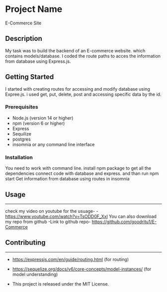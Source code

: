 # Project Name
E-Commerce Site

## Description
My task was to build the backend of an E-commerce website. which contains models/database. 
I coded the route paths to acces the information from database using Express.js.


## Getting Started
I started with creating routes for accessing and modify database using Expree.js. i used get, put, delete, post and accessing specific data by the id.


### Prerequisites

* Node.js (version 14 or higher)
* npm (version 6 or higher)
* Express
* Sequilize
* postgres
* insomnia or any command line interface 

### Installation

You need to work with command line. 
install npm package to get all the dependencies
connect code with database and express.
and than run npm start
Get information from database using routes in insomnia

## Usage
-----
check my video on youtube for the usuage- - https://www.youtube.com/watch?v=TsODD0F_XxI
You can also download my repo from github -Link to github repo- https://github.com/goodritu1/E-Commerce


## Contributing
------------
* https://expressjs.com/en/guide/routing.html (for routing)
* https://sequelize.org/docs/v6/core-concepts/model-instances/ (for model understanding)


* This project is released under the MIT License.


